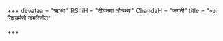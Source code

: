 +++
devataa = "ऋभवः"
RShiH = "दीर्घतमा औचथ्यः"
ChandaH = "जगती"
title = "०७ निश्चर्मणो गामरिणीत"

+++
